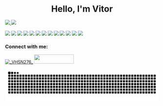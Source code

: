 <h1 align="center">Hello, I'm Vitor</h1>
<div>
  <a href="">
  <img height="180em" src="https://github-readme-stats.vercel.app/api?username=VHSN276&show_icons=true&theme=dark">
  <img height="180em" src="https://github-readme-stats.vercel.app/api/top-langs/?username=VHSN276&layout=compact&theme=dark">
  </a>
</div>
<br>
<div>
  <img height="50em" src="https://cdn.jsdelivr.net/gh/devicons/devicon@latest/icons/csharp/csharp-original.svg" />
  <img height="50em" src="https://cdn.jsdelivr.net/gh/devicons/devicon@latest/icons/c/c-original.svg" />
  <img height="50em" src="https://cdn.jsdelivr.net/gh/devicons/devicon@latest/icons/java/java-original.svg" />
  <img height="50em" src="https://cdn.jsdelivr.net/gh/devicons/devicon@latest/icons/python/python-original.svg" />
  <img height="50em" src="https://cdn.jsdelivr.net/gh/devicons/devicon@latest/icons/django/django-plain.svg" />
  <img height="50em" src="https://cdn.jsdelivr.net/gh/devicons/devicon@latest/icons/dart/dart-original.svg" />
  <img height="50em" src="https://cdn.jsdelivr.net/gh/devicons/devicon@latest/icons/flutter/flutter-original.svg" />
  <img height="50em" src="https://cdn.jsdelivr.net/gh/devicons/devicon@latest/icons/html5/html5-original.svg" />
  <img height="50em" src="https://cdn.jsdelivr.net/gh/devicons/devicon@latest/icons/css3/css3-original.svg" />
  <img height="50em" src="https://cdn.jsdelivr.net/gh/devicons/devicon@latest/icons/javascript/javascript-original.svg" />
  <img height="50em" src="https://cdn.jsdelivr.net/gh/devicons/devicon@latest/icons/bootstrap/bootstrap-original.svg" />
  <img height="50em" src="https://cdn.jsdelivr.net/gh/devicons/devicon@latest/icons/git/git-original.svg" />
  <img height="50em" src="https://cdn.jsdelivr.net/gh/devicons/devicon@latest/icons/mysql/mysql-original.svg" />


</div>
<h3 align="left">Connect with me:</h3>
<p align="left">
<a href="https://instagram.com/_VHSN276_" target="_blank"><img width="130em" height="30em" src="https://img.shields.io/badge/Instagram-E4405F?style=for-the-badge&logo=instagram&logoColor=white" alt="_VHSN276_" /></a>
<a href="www.linkedin.com/in/vitor-nascimento-b05b5430b" target="_blank"><img width="130em" height="30em" src="https://img.shields.io/badge/LinkedIn-0077B5?style=for-the-badge&logo=linkedin&logoColor=white"></a>
</p>

<div>
  <picture>
    <source media="(prefers-color-scheme: dark)" srcset="https://raw.githubusercontent.com/VHSN276/VHSN276/output/github-contribution-grid-snake-dark.svg">
    <source media="(prefers-color-scheme: light)" srcset="https://raw.githubusercontent.com/VHSN276/VHSN276/output/github-contribution-grid-snake.svg">
    <img alt="github contribution grid snake animation" src="https://raw.githubusercontent.com/VHSN276/VHSN276/output/github-contribution-grid-snake.svg">
  </picture>
</div>
